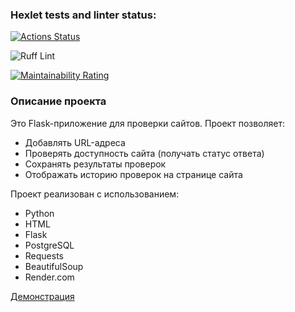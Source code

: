 ### Hexlet tests and linter status:
[![Actions Status](https://github.com/artmazloev/python-project-83/actions/workflows/hexlet-check.yml/badge.svg)](https://github.com/artmazloev/python-project-83/actions)


![Ruff Lint](https://github.com/artmazloev/python-project-83/actions/workflows/lint.yml/badge.svg)


[![Maintainability Rating](https://sonarcloud.io/api/project_badges/measure?project=artmazloev_python-project-83&metric=sqale_rating)](https://sonarcloud.io/summary/new_code?id=artmazloev_python-project-83)
  


### Описание проекта
Это Flask-приложение для проверки сайтов. Проект позволяет:
- Добавлять URL-адреса
- Проверять доступность сайта (получать статус ответа)
- Сохранять результаты проверок
- Отображать историю проверок на странице сайта

Проект реализован с использованием:
- Python
- HTML
- Flask
- PostgreSQL
- Requests
- BeautifulSoup
- Render.com


[Демонстрация](https://python-project-83-hfv6.onrender.com)
